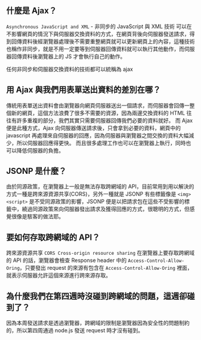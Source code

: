 ## 什麼是 Ajax？
`Asynchronous JavaScript and XML` - 非同步的 JavaScript 與 XML 技術
可以在不影響網頁的情況下與伺服器交換資料的方式，在網頁背後向伺服器發送請求，得到回傳資料後經瀏覽器處理後不需要重整網頁就可以更新網頁上的內容，這種技術也稱作非同步，就是不用一定要等到伺服器回傳資料就可以執行其他動作，而伺服器回傳資料後瀏覽器上的 JS 才會執行自己的動作。

任何非同步和伺服器交換資料的技術都可以統稱為 ajax

## 用 Ajax 與我們用表單送出資料的差別在哪？
傳統用表單送出資料會由瀏覽器向網頁伺服器送出一個請求，而伺服器會回傳一整個新的網頁，這個方法浪費了很多不需要的資源，因為兩邊交換資料的 HTML 往往有許多重複的部分，我們其實只需要伺服器回傳我們必要的資料就好。
而 Ajax 便是此種方式，Ajax 向伺服器傳送請求後，只會拿到必要的資料，網頁中的 javascript 再處理來自伺服器的回應，因為伺服器與瀏覽器之間交換的資料大幅減少，所以伺服器回應得更快。
而且很多處理工作也可以在瀏覽器上執行，同時也可以降低伺服器的負擔。

## JSONP 是什麼？
由於同源政策，在瀏覽器上一般是無法存取跨網域的 API，目前常用到用以解決的方式一種是跨來源資源共享(CORS)，另外一種就是 JSONP
有些標籤像是 `<img>` `<script>` 是不受同源政策的影響，JSONP 便是以把請求包在這些不受影響的標籤中，繞過同源政策來向伺服器發出請求及獲得回應的方式，很聰明的方式，但感覺很像是駭客的做法耶。

## 要如何存取跨網域的 API？
跨來源資源共享 `CORS Cross-origin resource sharing`
在瀏覽器上要存取跨網域的 API 的話，瀏覽器會檢查 Response header 中的 `Access-Control-Allow-Oring`，只要發出 request 的來源有包含在 `Access-Control-Allow-Oring` 裡面，就表示伺服器允許這個來源進行跨來源存取。

## 為什麼我們在第四週時沒碰到跨網域的問題，這週卻碰到了？
因為本周發送請求是透過瀏覽器，跨網域的限制是瀏覽器因為安全性的問題制約的，所以第四周通過 node.js 發送 request 時才沒有碰到。
